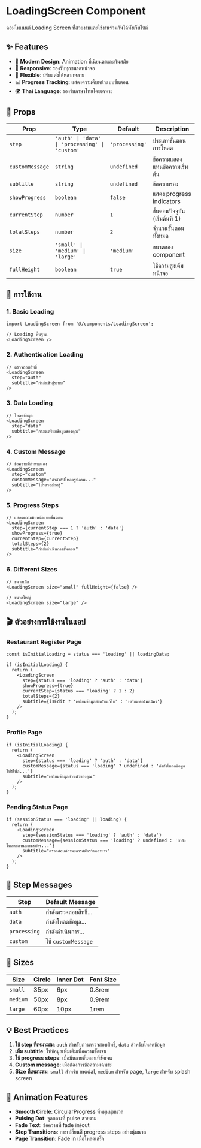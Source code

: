 # LoadingScreen Component

คอมโพเนนต์ Loading Screen ที่สวยงามและใช้งานร่วมกันได้ทั้งเว็บไซต์

## ✨ Features

- 🎨 **Modern Design**: Animation ที่เนียนตาและทันสมัย
- 📱 **Responsive**: รองรับทุกขนาดหน้าจอ
- 🔄 **Flexible**: ปรับแต่งได้หลากหลาย
- 📊 **Progress Tracking**: แสดงความคืบหน้าแบบขั้นตอน
- 🌍 **Thai Language**: รองรับภาษาไทยโดยเฉพาะ

## 🎯 Props

| Prop | Type | Default | Description |
|------|------|---------|-------------|
| `step` | `'auth' \| 'data' \| 'processing' \| 'custom'` | `'processing'` | ประเภทขั้นตอนการโหลด |
| `customMessage` | `string` | `undefined` | ข้อความแสดงแทนข้อความเริ่มต้น |
| `subtitle` | `string` | `undefined` | ข้อความรอง |
| `showProgress` | `boolean` | `false` | แสดง progress indicators |
| `currentStep` | `number` | `1` | ขั้นตอนปัจจุบัน (เริ่มต้นที่ 1) |
| `totalSteps` | `number` | `2` | จำนวนขั้นตอนทั้งหมด |
| `size` | `'small' \| 'medium' \| 'large'` | `'medium'` | ขนาดของ component |
| `fullHeight` | `boolean` | `true` | ใช้ความสูงเต็มหน้าจอ |

## 📝 การใช้งาน

### 1. Basic Loading
```tsx
import LoadingScreen from '@/components/LoadingScreen';

// Loading พื้นฐาน
<LoadingScreen />
```

### 2. Authentication Loading
```tsx
// ตรวจสอบสิทธิ์
<LoadingScreen 
  step="auth"
  subtitle="กำลังเข้าสู่ระบบ"
/>
```

### 3. Data Loading
```tsx
// โหลดข้อมูล
<LoadingScreen 
  step="data"
  subtitle="กำลังเตรียมข้อมูลของคุณ"
/>
```

### 4. Custom Message
```tsx
// ข้อความที่กำหนดเอง
<LoadingScreen 
  step="custom"
  customMessage="กำลังอัปโหลดรูปภาพ..."
  subtitle="โปรดรอสักครู่"
/>
```

### 5. Progress Steps
```tsx
// แสดงความคืบหน้าแบบขั้นตอน
<LoadingScreen 
  step={currentStep === 1 ? 'auth' : 'data'}
  showProgress={true}
  currentStep={currentStep}
  totalSteps={2}
  subtitle="กำลังดำเนินการขั้นตอน"
/>
```

### 6. Different Sizes
```tsx
// ขนาดเล็ก
<LoadingScreen size="small" fullHeight={false} />

// ขนาดใหญ่
<LoadingScreen size="large" />
```

## 🎬 ตัวอย่างการใช้งานในแอป

### Restaurant Register Page
```tsx
const isInitialLoading = status === 'loading' || loadingData;

if (isInitialLoading) {
  return (
    <LoadingScreen
      step={status === 'loading' ? 'auth' : 'data'}
      showProgress={true}
      currentStep={status === 'loading' ? 1 : 2}
      totalSteps={2}
      subtitle={isEdit ? 'เตรียมข้อมูลสำหรับแก้ไข' : 'เตรียมฟอร์มสมัคร'}
    />
  );
}
```

### Profile Page
```tsx
if (isInitialLoading) {
  return (
    <LoadingScreen
      step={status === 'loading' ? 'auth' : 'data'}
      customMessage={status === 'loading' ? undefined : 'กำลังโหลดข้อมูลโปรไฟล์...'}
      subtitle="เตรียมข้อมูลส่วนตัวของคุณ"
    />
  );
}
```

### Pending Status Page
```tsx
if (sessionStatus === 'loading' || loading) {
  return (
    <LoadingScreen
      step={sessionStatus === 'loading' ? 'auth' : 'data'}
      customMessage={sessionStatus === 'loading' ? undefined : 'กำลังโหลดสถานะการสมัคร...'}
      subtitle="ตรวจสอบสถานะการสมัครร้านอาหาร"
    />
  );
}
```

## 🎨 Step Messages

| Step | Default Message |
|------|----------------|
| `auth` | กำลังตรวจสอบสิทธิ์... |
| `data` | กำลังโหลดข้อมูล... |
| `processing` | กำลังดำเนินการ... |
| `custom` | ใช้ `customMessage` |

## 🔧 Sizes

| Size | Circle | Inner Dot | Font Size |
|------|--------|-----------|-----------|
| `small` | 35px | 6px | 0.8rem |
| `medium` | 50px | 8px | 0.9rem |
| `large` | 60px | 10px | 1rem |

## 💡 Best Practices

1. **ใช้ step ที่เหมาะสม**: `auth` สำหรับการตรวจสอบสิทธิ์, `data` สำหรับโหลดข้อมูล
2. **เพิ่ม subtitle**: ให้ข้อมูลเพิ่มเติมเพื่อความชัดเจน
3. **ใช้ progress steps**: เมื่อมีหลายขั้นตอนที่ชัดเจน
4. **Custom message**: เมื่อต้องการข้อความเฉพาะ
5. **Size ที่เหมาะสม**: `small` สำหรับ modal, `medium` สำหรับ page, `large` สำหรับ splash screen

## 🎯 Animation Features

- **Smooth Circle**: CircularProgress ที่หมุนนุ่มนวล
- **Pulsing Dot**: จุดกลางที่ pulse สวยงาม
- **Fade Text**: ข้อความที่ fade in/out
- **Step Transitions**: การเปลี่ยนสี progress steps อย่างนุ่มนวล
- **Page Transition**: Fade in เมื่อโหลดเสร็จ 